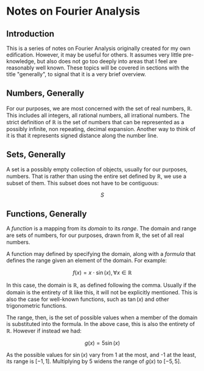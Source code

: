 Notes on Fourier Analysis
=========================

Introduction
------------

This is a series of notes on Fourier Analysis originally created for my own edification. However, it may be useful for
others. It assumes very little pre-knowledge, but also does not go too deeply into areas that I feel are reasonably
well known. These topics will be covered in sections with the title "generally", to signal that it is a very brief
overview.

Numbers, Generally
------------------

For our purposes, we are most concerned with the set of real numbers, $\mathbb{R}$. This includes all integers, all
rational numbers, all irrational numbers. The strict definition of $\mathbb{R}$ is the set of numbers that can be
represented as a possibly infinite, non repeating, decimal expansion. Another way to think of it is that it represents
signed distance along the number line.

Sets, Generally
---------------

A set is a possibly empty collection of objects, usually for our purposes, numbers. That is rather than using the entire
set defined by $\mathbb{R}$, we use a subset of them. This subset does not have to be contiguous:

$$
S
$$

Functions, Generally
--------------------

A *function* is a mapping from its *domain* to its *range*. The domain and range are sets of numbers, for our purposes, drawn from $\mathbb{R}$, the set of all real numbers.

A function may defined by specifying the domain, along with a *formula* that defines the range given an element of the domain. For example:

$$
f(x)=x\cdot\sin(x), \forall x\in\mathbb{R}
$$

In this case, the domain is $\mathbb{R}$, as defined following the comma. Usually if the domain is the entirety of $\mathbb{R}$ like this, it will not be explicitly mentioned. This is also the case for well-known functions, such as $\tan(x)$ and other trigonometric functions.

The range, then, is the set of possible values when a member of the domain is substituted into the formula. In the above case, this is also the entirety of $\mathbb{R}$. However if instead we had:

$$
g(x)=5\sin(x)
$$

As the possible values for $\sin(x)$ vary from 1 at the most, and -1 at the least, its range is $[-1,1]$. Multiplying by 5 widens the range of $g(x)$ to $[-5,5]$.

